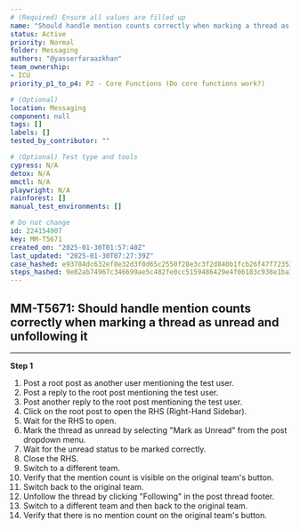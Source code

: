 ```yaml
---
# (Required) Ensure all values are filled up
name: "Should handle mention counts correctly when marking a thread as unread and unfollowing it"
status: Active
priority: Normal
folder: Messaging
authors: "@yasserfaraazkhan"
team_ownership:
- ICU
priority_p1_to_p4: P2 - Core Functions (Do core functions work?)

# (Optional)
location: Messaging
component: null
tags: []
labels: []
tested_by_contributor: ""

# (Optional) Test type and tools
cypress: N/A
detox: N/A
mmctl: N/A
playwright: N/A
rainforest: []
manual_test_environments: []

# Do not change
id: 224154907
key: MM-T5671
created_on: "2025-01-30T01:57:40Z"
last_updated: "2025-01-30T07:27:39Z"
case_hashed: e93784dc632ef8e32d3f0d65c2550f28e3c3f2d840b1fcb26f47f72353179fc67935dfd958f1a0b5e2b0c11ee5e05205
steps_hashed: 9e82ab74967c346699ae5c482fe0cc5159486429e4f06183c938e1ba1e89cc7ae438d1b36d915345a9475ec3fa0d99d8
---
```


<!-- (Auto-generated) Based on frontmatter's "key" and "name" -->

## MM-T5671: Should handle mention counts correctly when marking a thread as unread and unfollowing it

---

**Step 1**

1. Post a root post as another user mentioning the test user.
2. Post a reply to the root post mentioning the test user.
3. Post another reply to the root post mentioning the test user.
4. Click on the root post to open the RHS (Right-Hand Sidebar).
5. Wait for the RHS to open.
6. Mark the thread as unread by selecting "Mark as Unread" from the post dropdown menu.
7. Wait for the unread status to be marked correctly.
8. Close the RHS.
9. Switch to a different team.
10. Verify that the mention count is visible on the original team's button.
11. Switch back to the original team.
12. Unfollow the thread by clicking "Following" in the post thread footer.
13. Switch to a different team and then back to the original team.
14. Verify that there is no mention count on the original team's button.
